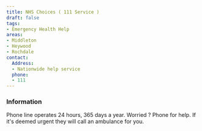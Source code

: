 ```yaml
---
title: NHS Choices ( 111 Service )
draft: false
tags:
- Emergency Health Help
areas:
- Middleton
- Heywood
- Rochdale
contact:
  Address:
  - Nationwide help service
  phone:
  - 111
---
```

### Information
Phone line operates 24 hours, 365 days a year. Worried ? Phone for help. If it's deemed urgent they will call an ambulance for you.

